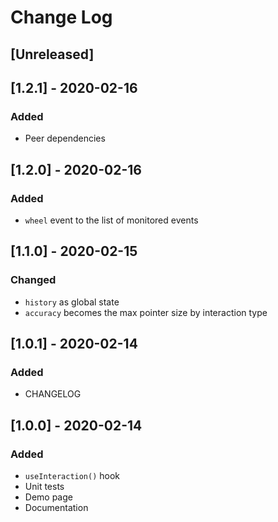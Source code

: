 # Change Log

## [Unreleased]

<!--
### Fixed
### Added
### Changed
### Removed
 -->

## [1.2.1] - 2020-02-16

### Added

- Peer dependencies

## [1.2.0] - 2020-02-16

### Added

- `wheel` event to the list of monitored events

## [1.1.0] - 2020-02-15

### Changed

- `history` as global state
- `accuracy` becomes the max pointer size by interaction type

## [1.0.1] - 2020-02-14

### Added

- CHANGELOG

## [1.0.0] - 2020-02-14

### Added

- `useInteraction()` hook
- Unit tests
- Demo page
- Documentation
